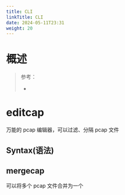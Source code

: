 ```yaml
---
title: CLI
linkTitle: CLI
date: 2024-05-11T23:31
weight: 20
---
```


# 概述

> 参考：
>
> -

# editcap

万能的 pcap 编辑器，可以过滤、分隔 pcap 文件

## Syntax(语法)

## mergecap

可以将多个 pcap 文件合并为一个